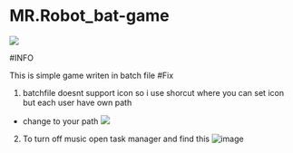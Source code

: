 # MR.Robot_bat-game
![](https://i.imgur.com/WEa19IL.png)

#INFO

This is simple game writen in batch file
#Fix

1. batchfile doesnt support icon so i use shorcut where you can set icon but each user have own path
- change to your path ![](https://i.imgur.com/j3a8ptW.png)
2. To turn off music open task manager and find this ![image](https://i.imgur.com/Tr5mRlR.png)

